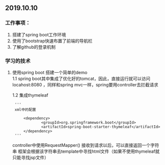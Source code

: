 ## 2019.10.10
### 工作事项：
1. 搭建了spring boot工作环境
1. 使用了bootstrap快速布置了前端的导航栏
1. 了解github的登录机制
### 学习的技术 
1. 使用spring boot 搭建一个简单的demo  
1.1 spring boot其中集成了优化好的tomcat，因此，直接运行就可以访问locahost:8080
，同样和spring mvc一样，spring要用controller去拦截请求  
  
    1.2 集成thymeleaf  

        '''
        xml中的配置
        
            <dependency>
                    <groupId>org.springframework.boot</groupId>
                    <artifactId>spring-boot-starter-thymeleaf</artifactId>
            </dependency>
        '''  

    controller中使用RequestMapper() 接收到请求以后，可以直接返回一个字符串
    框架会根据该字符串去template中寻找html文件（如果不使用thymeleaf就只能寻找jsp文件）
